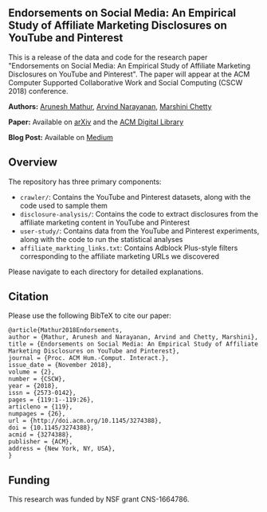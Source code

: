 ## Endorsements on Social Media: An Empirical Study of Affiliate Marketing Disclosures on YouTube and Pinterest

This is a release of the data and code for the research paper "Endorsements on Social Media: An Empirical Study of Affiliate Marketing Disclosures on YouTube and Pinterest". The paper will appear at the ACM Computer Supported Collaborative Work and Social Computing (CSCW 2018) conference.

**Authors:** [Arunesh Mathur](http://aruneshmathur.co.in), [Arvind Narayanan](http://randomwalker.info), [Marshini Chetty](https://marshini.net)

**Paper:** Available on [arXiv](https://arxiv.org/pdf/1809.00620.pdf) and the [ACM Digital Library](https://dl.acm.org/citation.cfm?id=3274388)

**Blog Post:** Available on [Medium](https://medium.com/@aruneshmathur/was-this-an-ad-an-investigation-of-paid-social-media-endorsements-3ab12231d3d8)

## Overview
The repository has three primary components:

* `crawler/`: Contains the YouTube and Pinterest datasets, along with the code used to sample them
* `disclosure-analysis/`: Contains the code to extract disclosures from the affiliate marketing content in YouTube and Pinterest
* `user-study/`: Contains data from the YouTube and Pinterest experiments, along with the code to run the statistical analyses
* `affiliate_markting_links.txt`: Contains Adblock Plus-style filters corresponding to the affiliate marketing URLs we discovered

Please navigate to each directory for detailed explanations.

## Citation
Please use the following BibTeX to cite our paper:

    @article{Mathur2018Endorsements,
    author = {Mathur, Arunesh and Narayanan, Arvind and Chetty, Marshini},
    title = {Endorsements on Social Media: An Empirical Study of Affiliate Marketing Disclosures on YouTube and Pinterest},
    journal = {Proc. ACM Hum.-Comput. Interact.},
    issue_date = {November 2018},
    volume = {2},
    number = {CSCW},
    year = {2018},
    issn = {2573-0142},
    pages = {119:1--119:26},
    articleno = {119},
    numpages = {26},
    url = {http://doi.acm.org/10.1145/3274388},
    doi = {10.1145/3274388},
    acmid = {3274388},
    publisher = {ACM},
    address = {New York, NY, USA},
    }

## Funding

This research was funded by NSF grant CNS-1664786.
